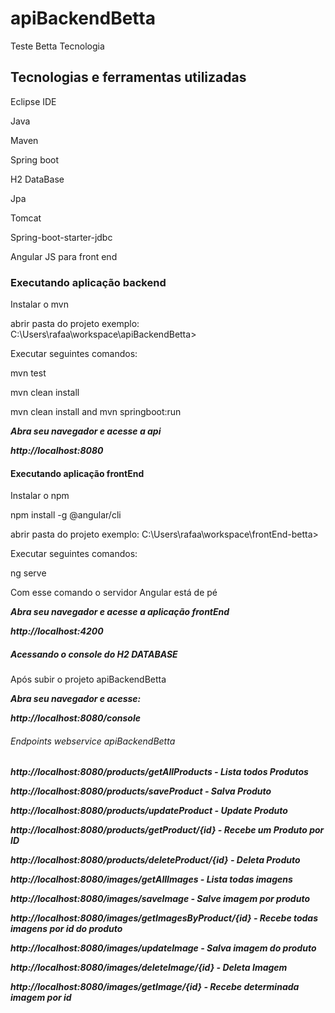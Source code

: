# apiBackendBetta
Teste Betta Tecnologia


## Tecnologias e ferramentas utilizadas
<p>Eclipse IDE</p>
<p>Java</p>
<p>Maven</p>
<p>Spring boot</p>
<p>H2 DataBase</p>
<p>Jpa</p>
<p>Tomcat</p>
<p>Spring-boot-starter-jdbc</p>

<p>Angular JS para front end</>


### Executando aplicação backend

<p>Instalar o mvn</p>
<p>abrir pasta do projeto exemplo: C:\Users\rafaa\workspace\apiBackendBetta></p>
<p>Executar seguintes comandos: </p>
<p>mvn test</p>
<p>mvn clean install</p>
<p>mvn clean install and mvn springboot:run</p>
<p><em><strong>Abra seu navegador e acesse a api</strong></em></p>
<p><em><strong>http://localhost:8080</strong></em></p>


#### Executando aplicação frontEnd

<p>Instalar o npm</p>
<p>npm install -g @angular/cli</p>
<p>abrir pasta do projeto exemplo: C:\Users\rafaa\workspace\frontEnd-betta></p>
<p>Executar seguintes comandos: </p>
<p>ng serve</p>
<p>Com esse comando o servidor Angular está de pé</p>
<p><em><strong>Abra seu navegador e acesse a aplicação frontEnd</strong></em></p>
<p><em><strong>http://localhost:4200</strong></em></p>


##### Acessando o console do H2 DATABASE

<p>Após subir o projeto apiBackendBetta</p>
<p><em><strong>Abra seu navegador e acesse:</strong></em></p>
<p><em><strong>http://localhost:8080/console</strong></em></p>


###### Endpoints webservice apiBackendBetta 
<p><em><strong>http://localhost:8080/products/getAllProducts      - Lista todos Produtos</strong></em></p>
<p><em><strong>http://localhost:8080/products/saveProduct         - Salva Produto</strong></em></p>
<p><em><strong>http://localhost:8080/products/updateProduct       - Update Produto</strong></em></p>
<p><em><strong>http://localhost:8080/products/getProduct/{id}     - Recebe um Produto por ID</strong></em></p>
<p><em><strong>http://localhost:8080/products/deleteProduct/{id}  - Deleta Produto</strong></em></p>

<p><em><strong>http://localhost:8080/images/getAllImages              - Lista todas imagens</strong></em></p>
<p><em><strong>http://localhost:8080/images/saveImage                 - Salve imagem por produto</strong></em></p>
<p><em><strong>http://localhost:8080/images/getImagesByProduct/{id}   - Recebe todas imagens por id do produto</strong></em></p>
<p><em><strong>http://localhost:8080/images/updateImage               - Salva imagem do produto</strong></em></p>
<p><em><strong>http://localhost:8080/images/deleteImage/{id}          - Deleta Imagem</strong></em></p>
<p><em><strong>http://localhost:8080/images/getImage/{id}             - Recebe determinada imagem por id</strong></em></p>


